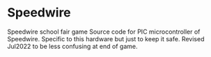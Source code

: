 # Speedwire
Speedwire school fair game
Source code for PIC microcontroller of Speedwire. Specific to this hardware but just to keep it safe.
Revised Jul2022 to be less confusing at end of game.
